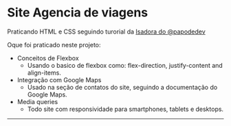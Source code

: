 # Site Agencia de viagens

Praticando HTML e CSS seguindo turorial da [Isadora do @papodedev](https://www.youtube.com/channel/UCRhKK6VrISnIWPJjYxBPKnA)

Oque foi praticado neste projeto:
- Conceitos de Flexbox
    -    Usando o basico de flexbox como: flex-direction, justify-content and align-items.
- Integração com Google Maps
    -   Usado na seção de contatos do site, seguindo a documentação do Google Maps.
- Media queries
    -   Todo site com responsividade para smartphones, tablets e desktops.
--------